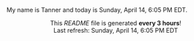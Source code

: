 My name is Tanner and today is Sunday, April 14, 6:05 PM EDT.

<p align="center">This <i>README</i> file is generated <b>every 3 hours</b>!</br>Last refresh: Sunday, April 14, 6:05 PM EDT<br /></p>
